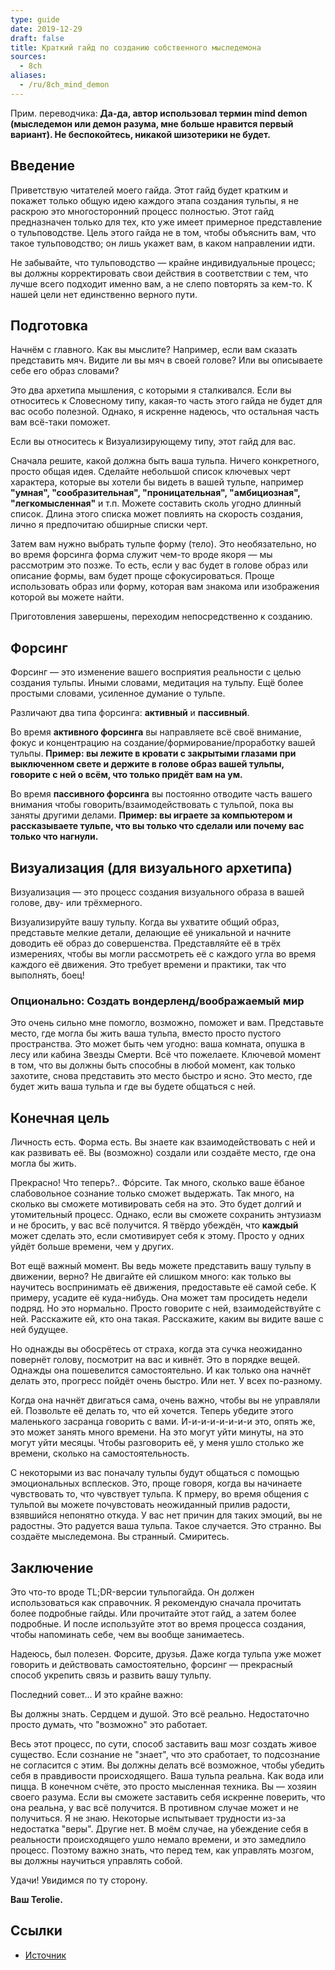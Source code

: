 ```yaml
---
type: guide
date: 2019-12-29
draft: false
title: Краткий гайд по созданию собственного мыследемона
sources:
  - 8ch
aliases:
  - /ru/8ch_mind_demon
---
```

Прим. переводчика: __Да-да, автор использовал термин mind demon (мыследемон или демон разума, мне больше нравится первый вариант). Не беспокойтесь, никакой шизотерики не будет.__

## Введение
Приветствую читателей моего гайда. Этот гайд будет кратким и покажет только общую идею каждого этапа создания тульпы, я не раскрою это многосторонний процесс полностью. Этот гайд предназначен только для тех, кто уже имеет примерное представление о тульповодстве. Цель этого гайда не в том, чтобы объяснить вам, что такое тульповодство; он лишь укажет вам, в каком направлении идти.

Не забывайте, что тульповодство — крайне индивидуальные процесс; вы должны корректировать свои действия в соответствии с тем, что лучше всего подходит именно вам, а не слепо повторять за кем-то. К нашей цели нет единственно верного пути.

## Подготовка
Начнём с главного. Как вы мыслите? Например, если вам сказать представить мяч. Видите ли вы мяч в своей голове? Или вы описываете себе его образ словами?

Это два архетипа мышления, с которыми я сталкивался. Если вы относитесь к Словесному типу, какая-то часть этого гайда не будет для вас особо полезной. Однако, я искренне надеюсь, что остальная часть вам всё-таки поможет.

Если вы относитесь к Визуализирующему типу, этот гайд для вас.

Сначала решите, какой должна быть ваша тульпа. Ничего конкретного, просто общая идея. Сделайте небольшой список ключевых черт характера, которые вы хотели бы видеть в вашей тульпе, например __"умная", "сообразительная", "проницательная", "амбициозная", "легкомысленная"__ и т.п. Можете составить сколь угодно длинный список. Длина этого списка может повлиять на скорость создания, лично я предпочитаю обширные списки черт.

Затем вам нужно выбрать тульпе форму (тело). Это необязательно, но во время форсинга форма служит чем-то вроде якоря — мы рассмотрим это позже. То есть, если у вас будет в голове образ или описание формы, вам будет проще сфокусироваться. Проще использовать образ или форму, которая вам знакома или изображения которой вы можете найти.

Приготовления завершены, переходим непосредственно к созданию.

## Форсинг
Форсинг — это изменение вашего восприятия реальности с целью создания тульпы. Иными словами, медитация на тульпу. Ещё более простыми словами, усиленное думание о тульпе.

Различают два типа форсинга: **активный** и **пассивный**.

Во время **активного форсинга** вы направляете всё своё внимание, фокус и концентрацию на создание/формирование/проработку вашей тульпы. __Пример: вы лежите в кровати с закрытыми глазами при выключенном свете и держите в голове образ вашей тульпы, говорите с ней о всём, что только придёт вам на ум.__

Во время **пассивного форсинга** вы постоянно отводите часть вашего внимания чтобы говорить/взаимодействовать с тульпой, пока вы заняты другими делами. __Пример: вы играете за компьютером и рассказываете тульпе, что вы только что сделали или почему вас только что нагнули.__

## Визуализация (для визуального архетипа)
Визуализация — это процесс создания визуального образа в вашей голове, дву- или трёхмерного.

Визуализируйте вашу тульпу. Когда вы ухватите общий образ, представьте мелкие детали, делающие её уникальной и начните доводить её образ до совершенства. Представляйте её в трёх измерениях, чтобы вы могли рассмотреть её с каждого угла во время каждого её движения. Это требует времени и практики, так что выполнять, боец!

### Опционально: Создать вондерленд/воображаемый мир
Это очень сильно мне помогло, возможно, поможет и вам. Представьте место, где могла бы жить ваша тульпа, вместо просто пустого пространства. Это может быть чем угодно: ваша комната, опушка в лесу или кабина Звезды Смерти. Всё что пожелаете. Ключевой момент в том, что вы должны быть способны в любой момент, как только захотите, снова представить это место быстро и ясно. Это место, где будет жить ваша тульпа и где вы будете общаться с ней.

## Конечная цель
Личность есть. Форма есть. Вы знаете как взаимодействовать с ней и как развивать её. Вы (возможно) создали или создаёте место, где она могла бы жить.

Прекрасно! Что теперь?.. Фóрсите. Так много, сколько ваше ёбаное слабовольное сознание только сможет выдержать. Так много, на сколько вы сможете мотивировать себя на это. Это будет долгий и утомительный процесс. Однако, если вы сможете сохранить энтузиазм и не бросить, у вас всё получится. Я твёрдо убеждён, что **каждый** может сделать это, если смотивирует себя к этому. Просто у одних уйдёт больше времени, чем у других.

Вот ещё важный момент. Вы ведь можете представить вашу тульпу в движении, верно? Не двигайте ей слишком много: как только вы научитесь воспринимать её движения, предоставьте её самой себе. К примеру, усадите её куда-нибудь. Она может там просидеть недели подряд. Но это нормально. Просто говорите с ней, взаимодействуйте с ней. Расскажите ей, кто она такая. Расскажите, каким вы видите ваше с ней будущее.

Но однажды вы обосрётесь от страха, когда эта сучка неожиданно повернёт голову, посмотрит на вас и кивнёт. Это в порядке вещей. Однажды она пошевелится самостоятельно. И как только она начнёт делать это, прогресс пойдёт очень быстро. Или нет. У всех по-разному.

Когда она начнёт двигаться сама, очень важно, чтобы вы не управляли ей. Позвольте её делать то, что ей хочется. Теперь убедите этого маленького засранца говорить с вами. И-и-и-и-и-и-и-и это, опять же, это может занять много времени. На это могут уйти минуты, на это могут уйти месяцы. Чтобы разговорить её, у меня ушло столько же времени, сколько на самостоятельность.

С некоторыми из вас поначалу тульпы будут общаться с помощью эмоциональных всплесков. Это, проще говоря, когда вы начинаете чувствовать то, что чувствует тульпа. К прмеру, во время общения с тульпой вы можете почувстовать неожиданный прилив радости, взявшийся непонятно откуда. У вас нет причин для таких эмоций, вы не радостны. Это радуется ваша тульпа. Такое случается. Это странно. Вы создаёте мыследемона. Вы странный. Смиритесь.

## Заключение
Это что-то вроде TL;DR-версии тульпогайда. Он должен использоваться как справочник. Я рекомендую сначала прочитать более подробные гайды. Или прочитайте этот гайд, а затем более подробные. И после используйте этот во время процесса создания, чтобы напоминать себе, чем вы вообще занимаетесь.

Надеюсь, был полезен. Форсите, друзья. Даже когда тульпа уже может говорить и действовать самостоятельно, форсинг — прекрасный способ укрепить связь и развить вашу тульпу.

Последний совет... И это крайне важно:

Вы должны знать. Сердцем и душой. Это всё реально. Недостаточно просто думать, что "возможно" это работает.

Весь этот процесс, по сути, способ заставить ваш мозг создать живое существо. Если сознание не "знает", что это сработает, то подсознание не согласится с этим. Вы должны делать всё возможное, чтобы убедить себя в правдивости происходящего. Ваша тульпа реальна. Как вода или пицца. В конечном счёте, это просто мысленная техника. Вы — хозяин своего разума. Если вы сможете заставить себя искренне поверить, что она реальна, у вас всё получится. В противном случае может и не получиться. Я не знаю. Некоторые испытывает трудности из-за недостатка "веры". Другие нет. В моём случае, на убеждение себя в реальности происходящего ушло немало времени, и это замедлило процесс. Поэтому важно знать, что перед тем, как управлять мозгом, вы должны научиться управлять собой.

Удачи! Увидимся по ту сторону.

__Ваш Terolie.__

## Ссылки
* [Источник](https://docs.google.com/document/d/1KJYi9PEx1ghbUe45PDDmmK6slfja3SbG9ymahR_OstU/view)

